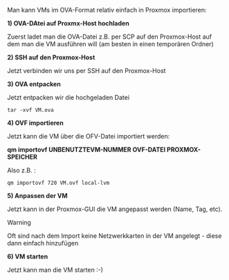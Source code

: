 Man kann VMs im OVA-Format relativ einfach in Proxmox importieren:

**1) OVA-DAtei auf Proxmx-Host hochladen**

Zuerst ladet man die OVA-Datei z.B. per SCP auf den Proxmox-Host auf dem man die VM ausführen will (am besten in einen temporären Ordner)

**2) SSH auf den Proxmox-Host**

Jetzt verbinden wir uns per SSH auf den Proxmox-Host

**3) OVA entpacken**

Jetzt entpacken wir die hochgeladen Datei 

```console
tar -xvf VM.ova
```

**4) OVF importieren**

Jetzt kann die VM über die OFV-Datei importiert werden:

**qm importovf UNBENUTZTEVM-NUMMER OVF-DATEI PROXMOX-SPEICHER**

Also z.B. :

```console
qm importovf 720 VM.ovf local-lvm
```

**5) Anpassen der VM**

Jetzt kann in der Proxmox-GUI die VM angepasst werden (Name, Tag, etc).

> [!WARNING]
> Oft sind nach dem Import keine Netzwerkkarten in der VM angelegt - diese dann einfach hinzufügen

**6) VM starten**

Jetzt kann man die VM starten :-)
